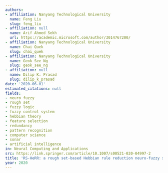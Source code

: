 ```yaml
---
authors:
- affiliation: Nanyang Technological University
  name: Feng Liu
  slug: feng_liu
- affiliation: null
  name: Arif Ahmed Sekh
  url: https://academic.microsoft.com/author/3014767200/
- affiliation: Nanyang Technological University
  name: Chai Quek
  slug: chai_quek
- affiliation: Nanyang Technological University
  name: Geok See Ng
  slug: geok_see_ng
- affiliation: null
  name: Dilip K. Prasad
  slug: dilip_k_prasad
date: '2020-06-01'
estimated_citations: null
fields:
- neuro fuzzy
- rough set
- fuzzy logic
- fuzzy control system
- hebbian theory
- feature selection
- redundancy
- pattern recognition
- computer science
- sonar
- artificial intelligence
in: Neural Computing and Applications
src: https://link.springer.com/article/10.1007/s00521-020-04997-2
title: 'RS-HeRR: a rough set-based Hebbian rule reduction neuro-fuzzy system'
year: 2020
---
```

